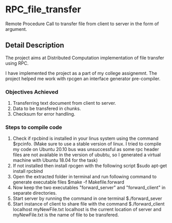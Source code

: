 # RPC_file_transfer
Remote Procedure Call to transfer file from client to server in the form of argument.

## Detail Description
The project aims at Distributed Computation implementation of file transfer using RPC.

I have implemented the project as a part of my college assignemnt. The project helped me work with rpcgen an interface generator pre-compiler. 

### Objectives Achieved 
  1. Transferring text document from client to server.
  2. Data to be transfered in chunks.
  3. Checksum for error handling.

### Steps to compile code
  1. Check if rpcbind is installed in your linus system using the command $rpcinfo. (Make sure to use a stable version of linux. I tried to compile my code on Ubuntu 20.10 bus was unsuccessful as some rpc header files are not available in the version of ububtu, so I generated a virtual machine with Ubuntu 18.04 for the task) 
  2. If not installed then install rpcgen with the following script $sudo apt-get install rpcbind 
  3. Open the extracted folder in terminal and run following command to generate executable files $make -f Makefile.forward
  4. Now keep the two executables "forward_server" and "forward_client" in separate directories.
  5. Start server by running the command in one terminal $./forward_sever
  6. Start instance of client to share file with the command $./forward_client localhost myNewFile.txt 
     localhost is the current location of server and myNewFile.txt is the name of file to be transfered.
